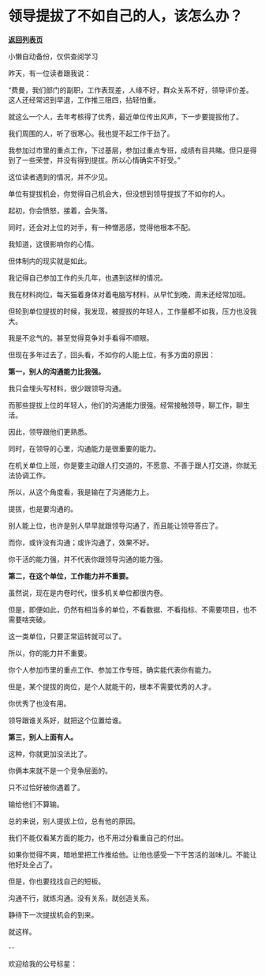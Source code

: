 # 领导提拔了不如自己的人，该怎么办？

[**返回列表页**](/gzh/费曼的小茶馆)

小懒自动备份，仅供查阅学习

昨天，有一位读者跟我说：

“费曼，我们部门的副职，工作表现差，人缘不好，群众关系不好，领导评价差。这人还经常迟到早退，工作推三阻四，拈轻怕重。

就这么一个人，去年考核得了优秀，最近单位传出风声，下一步要提拔他了。

我们周围的人，听了很寒心。我也提不起工作干劲了。

我参加过市里的重点工作，下过基层，参加过重点专班，成绩有目共睹。但只是得到了一些荣誉，并没有得到提拔。所以心情确实不好受。”

这位读者遇到的情况，并不少见。  

单位有提拔机会，你觉得自己机会大，但没想到领导提拔了不如你的人。

起初，你会愤怒，接着，会失落。

同时，还会对上位的对手，有一种憎恶感，觉得他根本不配。

我知道，这很影响你的心情。  

但体制内的现实就是如此。

我记得自己参加工作的头几年，也遇到这样的情况。  

我在材料岗位，每天猫着身体对着电脑写材料，从早忙到晚，周末还经常加班。

但轮到单位提拔的时候，我发现，被提拔的年轻人，工作量都不如我，压力也没我大。

我是不忿气的。甚至觉得竞争对手看得不顺眼。

但现在多年过去了，回头看，不如你的人能上位，有多方面的原因：  

**第一，别人的沟通能力比我强。**  

我只会埋头写材料，很少跟领导沟通。

而那些提拔上位的年轻人，他们的沟通能力很强。经常接触领导，聊工作，聊生活。

因此，领导跟他们更熟悉。

同时，在领导的心里，沟通能力是很重要的能力。

在机关单位上班，你是要主动跟人打交道的，不愿意、不善于跟人打交道，你就无法协调工作。  

所以，从这个角度看，我是输在了沟通能力上。

提拔，也是要沟通的。  

别人能上位，也许是别人早早就跟领导沟通了，而且能让领导答应了。  

而你，或许没有沟通；或许沟通了，效果不好。

你干活的能力强，并不代表你跟领导沟通的能力强。  

**第二，在这个单位，工作能力并不重要。**  

虽然说，现在是内卷时代，很多机关单位都很内卷。  

但是，即便如此，仍然有相当多的单位，不看数据、不看指标、不需要项目，也不需要啥突破。

这一类单位，只要正常运转就可以了。

所以，你的能力并不重要。

你个人参加市里的重点工作、参加工作专班，确实能代表你有能力。

但是，某个提拔的岗位，是个人就能干的，根本不需要优秀的人才。

你优秀了也没有用。  

领导跟谁关系好，就把这个位置给谁。  

**第三，别人上面有人。**  

这种，你就更加没法比了。  

你俩本来就不是一个竞争层面的。

只不过恰好被你遇着了。

输给他们不算输。

总的来说，别人提拔上位，总有他的原因。

我们不能仅看某方面的能力，也不用过分看重自己的付出。  

如果你觉得不爽，暗地里把工作推给他。让他也感受一下干苦活的滋味儿。不能让他好处全占了。  

但是，你也要找找自己的短板。

沟通不行，就练沟通。没有关系，就创造关系。

静待下一次提拔机会的到来。  

就这样。  

\--

欢迎给我的公号标星：  

